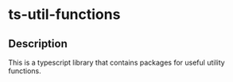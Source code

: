 # ts-util-functions

## Description

This is a typescript library that contains packages for useful utility functions. 
